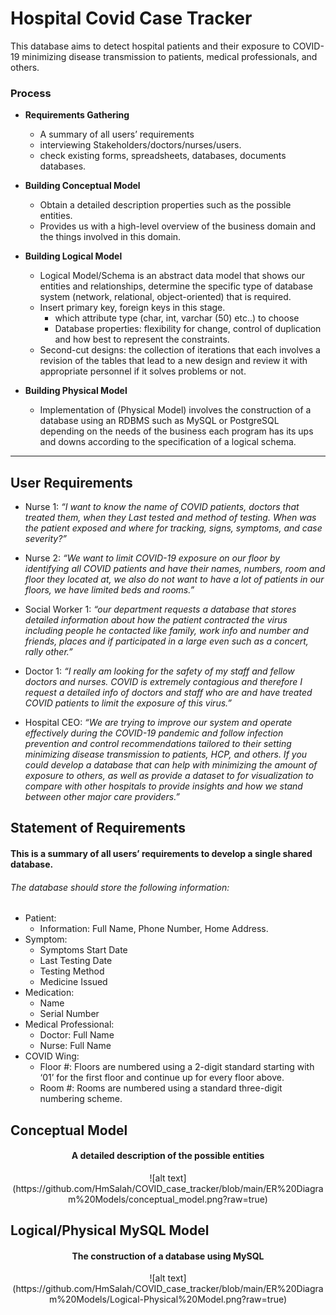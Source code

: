 # Hospital Covid Case Tracker
This database aims to detect hospital patients and their exposure to COVID-19 minimizing disease transmission to patients, medical professionals, and others.
###	Process	 ###
*	**Requirements Gathering**
	*	A summary of all users’ requirements 
	*	interviewing Stakeholders/doctors/nurses/users.
	*	check existing forms, spreadsheets, databases, documents databases.

*	**Building Conceptual Model**
	*	Obtain a detailed description properties such as the possible entities.
  	*	Provides us with a high-level overview of the business domain and the things involved in this domain.
*	**Building Logical Model**
	*	Logical Model/Schema is an abstract data model that shows our entities and relationships, determine the specific type of database system (network, relational, object-oriented) that is required.
	*	Insert primary key, foreign keys in this stage.
     	*	which attribute type (char, int, varchar (50) etc..) to choose
     	*	Database properties: flexibility for change, control of duplication and how best to represent the constraints.
	*	Second-cut designs: the collection of iterations that each involves a revision of the tables that lead to a new design and review it with appropriate personnel if it solves problems or not.
*	**Building Physical Model**
  	*	Implementation of (Physical Model) involves the construction of a database  using an RDBMS such as MySQL or PostgreSQL depending on the needs of the business each program has its ups and downs according to the specification of a logical schema.
----------------------------------------------------------------------------------

##  User Requirements ##
* Nurse 1: *“I want to know the name of COVID patients, doctors that treated them, when they Last tested and method of testing. When was the patient exposed and where for tracking, signs, symptoms, and case severity?”*

* Nurse 2: *“We want to limit COVID-19 exposure on our floor by identifying all COVID patients and have their names, numbers, room and floor they located at, we also do not want to have a lot of patients in our floors, we have limited beds and rooms.”*

* Social Worker 1: *“our department requests a database that stores detailed information about how the patient contracted the virus including people he contacted like family, work info and number and friends, places and if participated in a large even such as a concert, rally other.”* 

* Doctor 1: *“I really am looking for the safety of my staff and fellow doctors and nurses. COVID is extremely contagious and therefore I request a detailed info of doctors and staff who are and have treated COVID patients to limit the exposure of this virus.”*

* Hospital CEO: *“We are trying to improve our system and operate effectively during the COVID-19 pandemic and follow infection prevention and control recommendations tailored to their setting minimizing disease transmission to patients, HCP, and others. If you could develop a database that can help with minimizing the amount of exposure to others, as well as provide a dataset to for visualization to compare with other hospitals to provide insights and how we stand between other major care providers.”*


##  Statement of Requirements ##

#### This is a summary of all users’ requirements to develop a single shared database.
######  The database should store the following information: ####
* Patient: 
  - Information: Full Name, Phone Number, Home Address. 
* Symptom: 
  - Symptoms Start Date
  - Last Testing Date
  - Testing Method
  - Medicine Issued
* Medication:
  - Name
  - Serial Number
* Medical Professional:
  - Doctor: Full Name
  - Nurse: Full Name
* COVID Wing:
  - Floor #: Floors are numbered using a 2-digit standard starting with ‘01’ for the first floor and continue up for every floor above.
  - Room  #: Rooms are numbered using a standard three-digit numbering scheme.


##  Conceptual Model ##
#### <div align="center"> 	A detailed description of the possible entities </div> ####
<div align="center">	![alt text](https://github.com/HmSalah/COVID_case_tracker/blob/main/ER%20Diagram%20Models/conceptual_model.png?raw=true)</div>

##  Logical/Physical MySQL Model ##
#### <div align="center">The construction of a database using MySQL </div> ####
<div align="center">	![alt text](https://github.com/HmSalah/COVID_case_tracker/blob/main/ER%20Diagram%20Models/Logical-Physical%20Model.png?raw=true)</div>
